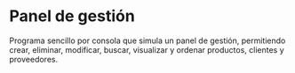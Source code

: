 # Panel de gestión
Programa sencillo por consola que simula un panel de gestión, permitiendo crear, eliminar, modificar, buscar, visualizar y ordenar productos, clientes y proveedores.
